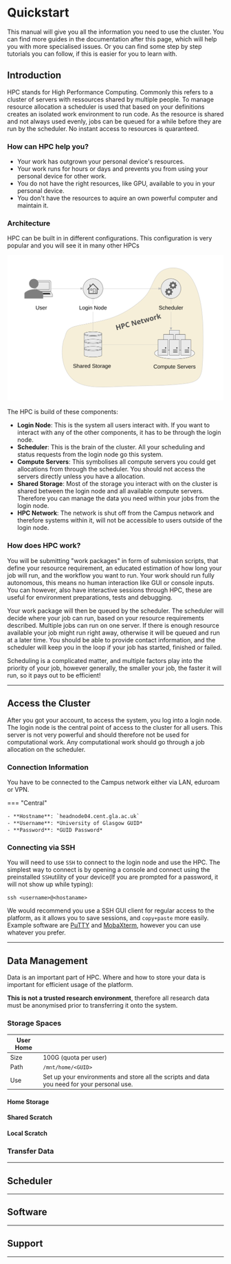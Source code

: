 # Quickstart
This manual will give you all the information you need to use the cluster. You can find more guides in the documentation after this page, which will help you with more specialised issues. Or you can find some step by step tutorials you can follow, if this is easier for you to learn with.

## Introduction
HPC stands for High Performance Computing. Commonly this refers to a cluster of servers with ressources shared by multiple people. To manage resource allocation a scheduler is used that based on your definitions creates an isolated work environment to run code. As the resource is shared and not always used evenly, jobs can be queued for a while before they are run by the scheduler. No instant access to resources is quaranteed.

### How can HPC help you?
- Your work has outgrown your personal device's resources.
- Your work runs for hours or days and prevents you from using your personal device for other work.
- You do not have the right resources, like GPU, available to you in your personal device.
- You don't have the resources to aquire an own powerful computer and maintain it.

### Architecture
HPC can be built in in different configurations. This configuration is very popular and you will see it in many other HPCs

![Architecture Diagram](assets/quickstart_imgs/architecture.svg)

The HPC is build of these components:

- **Login Node**: This is the system all users interact with. If you want to interact with any of the other components, it has to be through the login node.
- **Scheduler**: This is the brain of the cluster. All your scheduling and status requests from the login node go this system. 
- **Compute Servers**: This symbolises all compute servers you could get allocations from through the scheduler. You should not access the servers directly unless you have a allocation. 
- **Shared Storage**: Most of the storage you interact with on the cluster is shared between the login node and all available compute servers. Therefore you can manage the data you need within your jobs from the login node.
- **HPC Network**: The network is shut off from the Campus network and therefore systems within it, will not be accessible to users outside of the login node.

### How does HPC work?
You will be submitting "work packages" in form of submission scripts, that define your resource requirement, an educated estimation of how long your job will run, and the workflow you want to run. Your work should run fully autonomous, this means no human interaction like GUI or console inputs. You can however, also have interactive sessions through HPC, these are useful for environment preparations, tests and debugging. 

Your work package will then be queued by the scheduler. The scheduler will decide where your job can run, based on your resource requirements described. Multiple jobs can run on one server. If there is enough resource available your job might run right away, otherwise it will be queued and run at a later time. You should be able to provide contact information, and the scheduler will keep you in the loop if your job has started, finished or failed. 

Scheduling is a complicated matter, and multiple factors play into the priority of your job, however generally, the smaller your job, the faster it will run, so it pays out to be efficient!

---

## Access the Cluster
After you got your account, to access the system, you log into a login node. The login node is the central point of access to the cluster for all users. This server is not very powerful and should therefore not be used for computational work. Any computational work should go through a job allocation on the scheduler.

### Connection Information
You have to be connected to the Campus network either via LAN, eduroam or VPN.

=== "Central"

    - **Hostname**: `headnode04.cent.gla.ac.uk`
    - **Username**: *University of Glasgow GUID*
    - **Password**: *GUID Password*

### Connecting via SSH
You will need to use `SSH` to connect to the login node and use the HPC. The simplest way to connect is by opening a console and connect using the preinstalled `SSH`utility of your device(If you are prompted for a password, it will not show up while typing):

```
ssh <username>@<hostaname>
```

We would recommend you use a SSH GUI client for regular access to the platform, as it allows you to save sessions, and `copy+paste` more easily. Example software are [PuTTY](https://www.putty.org/) and [MobaXterm](https://mobaxterm.mobatek.net/), however you can use whatever you prefer. 

---

## Data Management
Data is an important part of HPC. Where and how to store your data is important for efficient usage of the platform.

**This is not a trusted research environment**, therefore all research data must be anonymised prior to transferring it onto the system.

### Storage Spaces

|User Home||
|---|---|
|Size|100G (quota per user)|
|Path|`/mnt/home/<GUID>`|
|Use|Set up your environments and store all the scripts and data you need for your personal use.|

#### Home Storage

#### Shared Scratch
#### Local Scratch

### Transfer Data

---

## Scheduler

---

## Software

---

## Support

---

